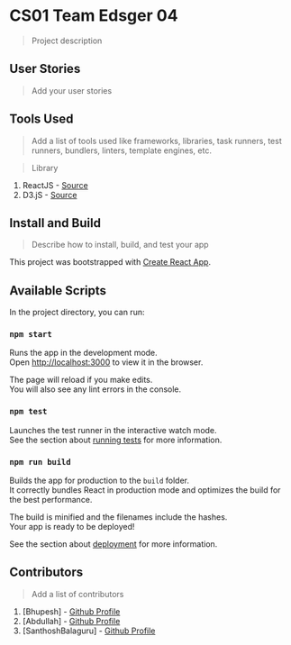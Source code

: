 # CS01 Team Edsger 04

> Project description

## User Stories

> Add your user stories

## Tools Used

> Add a list of tools used like frameworks, libraries, task runners, test runners, bundlers, linters, template engines, etc.

> Library

1. ReactJS - [Source](https://reactjs.org)
2. D3.jS - [Source](https://d3js.org)

## Install and Build

> Describe how to install, build, and test your app

This project was bootstrapped with [Create React App](https://github.com/facebook/create-react-app).

## Available Scripts

In the project directory, you can run:

### `npm start`

Runs the app in the development mode.<br />
Open [http://localhost:3000](http://localhost:3000) to view it in the browser.

The page will reload if you make edits.<br />
You will also see any lint errors in the console.

### `npm test`

Launches the test runner in the interactive watch mode.<br />
See the section about [running tests](https://facebook.github.io/create-react-app/docs/running-tests) for more information.

### `npm run build`

Builds the app for production to the `build` folder.<br />
It correctly bundles React in production mode and optimizes the build for the best performance.

The build is minified and the filenames include the hashes.<br />
Your app is ready to be deployed!

See the section about [deployment](https://facebook.github.io/create-react-app/docs/deployment) for more information.

## Contributors

> Add a list of contributors

1. [Bhupesh] - [Github Profile](https://github.com/akhand123)
2. [Abdullah] - [Github Profile](https://github.com/codernuub)
3. [SanthoshBalaguru] - [Github Profile](https://github.com/SanthoshBalagur/)
